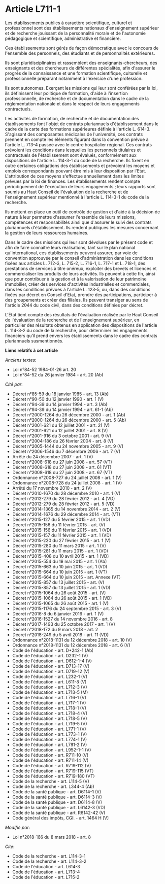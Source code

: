 # Article L711-1

Les établissements publics à caractère scientifique, culturel et professionnel sont des établissements nationaux
d'enseignement supérieur et de recherche jouissant de la personnalité morale et de l'autonomie pédagogique et scientifique,
administrative et financière.

Ces établissements sont gérés de façon démocratique avec le concours de l'ensemble des personnels, des étudiants et de
personnalités extérieures.

Ils sont pluridisciplinaires et rassemblent des enseignants-chercheurs, des enseignants et des chercheurs de différentes
spécialités, afin d'assurer le progrès de la connaissance et une formation scientifique, culturelle et professionnelle
préparant notamment à l'exercice d'une profession.

Ils sont autonomes. Exerçant les missions qui leur sont conférées par la loi, ils définissent leur politique de formation,
d'aide à l'insertion professionnelle, de recherche et de documentation dans le cadre de la réglementation nationale et dans
le respect de leurs engagements contractuels.

Les activités de formation, de recherche et de documentation des établissements font l'objet de contrats pluriannuels
d'établissement dans le cadre de la carte des formations supérieures définie à l'article L. 614-3. S'agissant des composantes
médicales de l'université, ces contrats prennent en compte les éléments figurant dans la convention prévue à l'article L.
713-4 passée avec le centre hospitalier régional. Ces contrats prévoient les conditions dans lesquelles les personnels
titulaires et contractuels de l'établissement sont évalués, conformément aux dispositions de l'article L. 114-3-1 du code de
la recherche. Ils fixent en outre certaines obligations des établissements et prévoient les moyens et emplois correspondants
pouvant être mis à leur disposition par l'Etat. L'attribution de ces moyens s'effectue annuellement dans les limites prévues
par la loi de finances. Les établissements rendent compte périodiquement de l'exécution de leurs engagements ; leurs rapports
sont soumis au Haut Conseil de l'évaluation de la recherche et de l'enseignement supérieur mentionné à l'article L. 114-3-1
du code de la recherche.

Ils mettent en place un outil de contrôle de gestion et d'aide à la décision de nature à leur permettre d'assumer l'ensemble
de leurs missions, compétences et responsabilités ainsi que d'assurer le suivi des contrats pluriannuels d'établissement. Ils
rendent publiques les mesures concernant la gestion de leurs ressources humaines.

Dans le cadre des missions qui leur sont dévolues par le présent code et afin de faire connaître leurs réalisations, tant sur
le plan national qu'international, ces établissements peuvent assurer, par voie de convention approuvée par le conseil
d'administration dans les conditions fixées aux articles L. 712-3, L. 715-2, L. 716-1, L. 717-1 et L. 718-1, des prestations
de services à titre onéreux, exploiter des brevets et licences et commercialiser les produits de leurs activités. Ils peuvent
à cette fin, ainsi que pour contribuer à la gestion et à la valorisation de leur patrimoine immobilier, créer des services
d'activités industrielles et commerciales, dans les conditions prévues à l'article L. 123-5, ou, dans des conditions fixées
par décret en Conseil d'Etat, prendre des participations, participer à des groupements et créer des filiales. Ils peuvent
transiger au sens de l'article 2044 du code civil, dans des conditions définies par décret.

L'État tient compte des résultats de l'évaluation réalisée par le Haut Conseil de l'évaluation de la recherche et de
l'enseignement supérieur, en particulier des résultats obtenus en application des dispositions de l'article L. 114-3-2 du
code de la recherche, pour déterminer les engagements financiers qu'il prend envers les établissements dans le cadre des
contrats pluriannuels susmentionnés.

**Liens relatifs à cet article**

_Anciens textes_:

  - Loi n°84-52 1984-01-26 art. 20
  - Loi n°84-52 du 26 janvier 1984 - art. 20 (Ab)

_Cité par_:

  - Décret n°85-59 du 18 janvier 1985 - art. 13 (Ab)
  - Décret n°90-50 du 12 janvier 1990 - art. 1 (V)
  - Décret n°94-39 du 14 janvier 1994 - art. 3 (Ab)
  - Décret n°94-39 du 14 janvier 1994 - art. 61-1 (Ab)
  - Décret n°2000-1264 du 26 décembre 2000 - art. 1 (Ab)
  - Décret n°2000-1264 du 26 décembre 2000 - art. 5 (Ab)
  - Décret n°2001-621 du 12 juillet 2001 - art. 21 (V)
  - Décret n°2001-621 du 12 juillet 2001 - art. 8 (V)
  - Décret n°2001-916 du 3 octobre 2001 - art. 9 (V)
  - Décret n°2004-186 du 26 février 2004 - art. 8 (V)
  - Décret n°2005-1444 du 24 novembre 2005 - art. 9 (V)
  - Décret n°2006-1546 du 7 décembre 2006 - art. 7 (V)
  - Arrêté du 24 décembre 2007 - art. 1 (V)
  - Décret n°2008-618 du 27 juin 2008 - art. 57 (VT)
  - Décret n°2008-618 du 27 juin 2008 - art. 61 (VT)
  - Décret n°2008-618 du 27 juin 2008 - art. 67 (VT)
  - Ordonnance n°2008-727 du 24 juillet 2008 - art. 1 (V)
  - Ordonnance n°2008-728 du 24 juillet 2008 - art. 1 (V)
  - Arrêté du 17 novembre 2010 - art. 2 (V)
  - Décret n°2010-1670 du 28 décembre 2010 - art. 1 (V)
  - Décret n°2012-279 du 28 février 2012 - art. 4 (VD)
  - Décret n°2012-279 du 28 février 2012 - art. 5 (VD)
  - Décret n°2014-1365 du 14 novembre 2014 - art. 2 (V)
  - Décret n°2014-1676 du 29 décembre 2014 - art. (VT)
  - Décret n°2015-127 du 5 février 2015 - art. 1 (VD)
  - Décret n°2015-156 du 11 février 2015 - art. (V)
  - Décret n°2015-156 du 11 février 2015 - art. 1 (VD)
  - Décret n°2015-157 du 11 février 2015 - art. 1 (VD)
  - Décret n°2015-220 du 27 février 2015 - art. 1 (V)
  - Décret n°2015-280 du 11 mars 2015 - art. 1 (V)
  - Décret n°2015-281 du 11 mars 2015 - art. 1 (VD)
  - Décret n°2015-408 du 10 avril 2015 - art. 1 (VD)
  - Décret n°2015-554 du 19 mai 2015 - art. 1 (Ab)
  - Décret n°2015-663 du 10 juin 2015 - art. 1 (VD)
  - Décret n°2015-664 du 10 juin 2015 - art. 1 (VT)
  - Décret n°2015-664 du 10 juin 2015 - art. Annexe (VT)
  - Décret n°2015-857 du 13 juillet 2015 - art. (V)
  - Décret n°2015-857 du 13 juillet 2015 - art. 1 (VD)
  - Décret n°2015-1064 du 26 août 2015 - art. (V)
  - Décret n°2015-1064 du 26 août 2015 - art. 1 (VD)
  - Décret n°2015-1065 du 26 août 2015 - art. 1 (V)
  - Décret n°2015-1176 du 24 septembre 2015 - art. 3 (V)
  - Décret n°2016-8 du 6 janvier 2016 - art. 1 (V)
  - Décret n°2016-1527 du 14 novembre 2016 - art. 8
  - Décret n°2017-1493 du 25 octobre 2017 - art. 1 (V)
  - Décret n°2018-172 du 9 mars 2018 - art. 2
  - Décret n°2018-249 du 5 avril 2018 - art. 11 (VD)
  - Ordonnance n°2018-1131 du 12 décembre 2018 - art. 10 (V)
  - Ordonnance n°2018-1131 du 12 décembre 2018 - art. 6 (V)
  - Code de l'éducation - art. D*242-1 (Ab)
  - Code de l'éducation - art. D232-1 (V)
  - Code de l'éducation - art. D612-1-4 (V)
  - Code de l'éducation - art. D713-17 (V)
  - Code de l'éducation - art. D719-12 (V)
  - Code de l'éducation - art. L232-1 (V)
  - Code de l'éducation - art. L611-8 (V)
  - Code de l'éducation - art. L712-3 (V)
  - Code de l'éducation - art. L713-5 (M)
  - Code de l'éducation - art. L716-1 (V)
  - Code de l'éducation - art. L717-1 (V)
  - Code de l'éducation - art. L718-1 (V)
  - Code de l'éducation - art. L718-4 (V)
  - Code de l'éducation - art. L718-5 (V)
  - Code de l'éducation - art. L719-5 (V)
  - Code de l'éducation - art. L771-1 (V)
  - Code de l'éducation - art. L773-1 (V)
  - Code de l'éducation - art. L774-1 (V)
  - Code de l'éducation - art. L781-2 (V)
  - Code de l'éducation - art. L952-1-1 (V)
  - Code de l'éducation - art. R711-10 (V)
  - Code de l'éducation - art. R711-14 (V)
  - Code de l'éducation - art. R719-112 (V)
  - Code de l'éducation - art. R719-115 (VT)
  - Code de l'éducation - art. R719-180 (VT)
  - Code de la recherche - art. L114-5 (V)
  - Code de la recherche - art. L344-4 (Ab)
  - Code de la santé publique - art. D6114-1 (V)
  - Code de la santé publique - art. D6114-3 (V)
  - Code de la santé publique - art. D6114-8 (V)
  - Code de la santé publique - art. L6142-3 (VD)
  - Code de la santé publique - art. R6142-42 (V)
  - Code général des impôts, CGI. - art. 1464 H (V)

_Modifié par_:

  - Loi n°2018-166 du 8 mars 2018 - art. 8

_Cite_:

  - Code de la recherche - art. L114-3-1
  - Code de la recherche - art. L114-3-2
  - Code de l'éducation - art. L614-3
  - Code de l'éducation - art. L713-4
  - Code de l'éducation - art. L715-2
